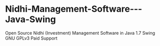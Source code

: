 # Nidhi-Management-Software---Java-Swing
Open Source Nidhi (Investment) Management Software in Java 1.7 Swing  GNU GPLv3 Paid Support
